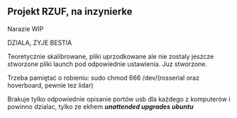 ## Projekt RZUF, na inzynierke
Narazie WIP

DZIALA, ZYJE BESTIA

Teoretycznie skalibrowane, pliki uprzodkowane ale nie zostaly jeszcze stworzone pliki launch pod odpowiednie ustawienia. Juz stworzone.

Trzeba pamiętać o robieniu: sudo chmod 666 /dev/(rosserial oraz hoverboard, pewnie tez lidar)

Brakuje tylko odpowiednie opisanie portów usb dla każdego z komputerów i powinno dzialac, tylko ze ekhem ***unattended upgrades ubuntu***